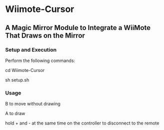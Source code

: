 # Wiimote-Cursor

## A Magic Mirror Module to Integrate a WiiMote That Draws on the Mirror

### Setup and Execution

Perform the following commands:

cd Wiimote-Cursor

sh setup.sh

### Usage

B to move without drawing

A to draw

hold + and -  at the same time on the controller to disconnect to the remote

